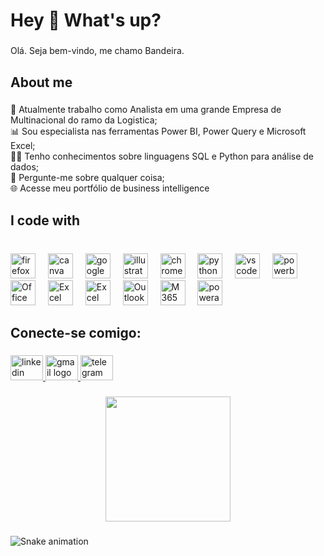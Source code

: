 <h1 align="left">Hey 👋 What's up?</h1>

###

<p align="left">Olá. Seja bem-vindo, me chamo Bandeira.</p>

###

<h2 align="left">About me</h2>

###

<p align="left">🏤 Atualmente trabalho como Analista  em uma grande Empresa de Multinacional do ramo da Logistica;<br>📊 Sou especialista nas ferramentas Power BI, Power Query e Microsoft Excel;<br>👨‍💻 Tenho conhecimentos sobre linguagens SQL e Python para análise de dados;<br>💬 Pergunte-me sobre qualquer coisa;<br>🌐 Acesse meu portfólio de business intelligence</p>

###

<h2 align="left">I code with</h2>

###

<br clear="both">

<div align="left">
  <img src="https://cdn.jsdelivr.net/gh/devicons/devicon/icons/firefox/firefox-plain.svg" height="40" alt="firefox logo"  />
  <img width="12" />
  <img src="https://cdn.jsdelivr.net/gh/devicons/devicon/icons/canva/canva-original.svg" height="40" alt="canva logo"  />
  <img width="12" />
  <img src="https://cdn.jsdelivr.net/gh/devicons/devicon/icons/googlecloud/googlecloud-original.svg" height="40" alt="googlecloud logo"  />
  <img width="12" />
  <img src="https://cdn.jsdelivr.net/gh/devicons/devicon/icons/illustrator/illustrator-plain.svg" height="40" alt="illustrator logo"  />
  <img width="12" />
  <img src="https://cdn.jsdelivr.net/gh/devicons/devicon/icons/chrome/chrome-plain.svg" height="40" alt="chrome logo"  />
  <img width="12" />
  <img src="https://cdn.jsdelivr.net/gh/devicons/devicon/icons/python/python-original.svg" height="40" alt="python logo"  />
  <img width="12" />
  <img src="https://cdn.jsdelivr.net/gh/devicons/devicon/icons/vscode/vscode-original.svg" height="40" alt="vscode logo"  />
  <img width="12" />
  <img src="https://upload.wikimedia.org/wikipedia/commons/c/cf/New_Power_BI_Logo.svg" height="40" alt="powerbi logo"  />
  <img width="12" />
  <img src="https://upload.wikimedia.org/wikipedia/commons/0/0c/Microsoft_Office_logo_%282013%E2%80%932019%29.svg" height="40" alt="Office 365 logo"  />
  <img width="12" />
  <img src="https://upload.wikimedia.org/wikipedia/commons/3/34/Microsoft_Office_Excel_%282019%E2%80%93present%29.svg" height="40" alt="Excel logo"  />
  <img width="12" />
  <img src="https://upload.wikimedia.org/wikipedia/commons/c/c9/Microsoft_Office_Teams_%282018%E2%80%93present%29.svg" height="40" alt="Excel logo"  />
  <img width="12" />
  <img src="https://upload.wikimedia.org/wikipedia/commons/d/df/Microsoft_Office_Outlook_%282018%E2%80%93present%29.svg" height="40" alt="Outlook logo"  />
  <img width="12" />
  <img src="https://upload.wikimedia.org/wikipedia/commons/0/0e/Microsoft_365_%282022%29.svg" height="40" alt="M365 logo"  />
   <img width="12" />
  <img src="https://upload.wikimedia.org/wikipedia/commons/4/4d/Microsoft_Power_Automate.svg" height="40" alt="powerautomate logo"  />
  
</div>

###

<h2 align="left">Conecte-se comigo:</h2>

###

<div align="left">
  <a href="https://www.linkedin.com/in/luis-bandeira-94439a124/" target="_blank">
    <img src="https://raw.githubusercontent.com/maurodesouza/profile-readme-generator/master/src/assets/icons/social/linkedin/default.svg" width="52" height="40" alt="linkedin logo"  />
  </a>
  <a href="mailto:gusband7@gmail.com" target="_blank">
    <img src="https://raw.githubusercontent.com/maurodesouza/profile-readme-generator/master/src/assets/icons/social/gmail/default.svg" width="52" height="40" alt="gmail logo"  />
  </a>
  <a href="https://t.me/bandeiraluis" target="_blank">
    <img src="https://raw.githubusercontent.com/maurodesouza/profile-readme-generator/master/src/assets/icons/social/telegram/default.svg" width="52" height="40" alt="telegram logo"  />
  </a>
</div>

###

<div align="center">
  <img height="200" src="https://i.giphy.com/media/v1.Y2lkPTc5MGI3NjExcHd3eGRicG83ajY1dzIyZmwybTl3Y2U0Z253dncxOTB2aWxraW5uaCZlcD12MV9pbnRlcm5hbF9naWZfYnlfaWQmY3Q9Zw/3oKIPEqDGUULpEU0aQ/giphy.gif"  />
</div>

###

<img src="https://raw.githubusercontent.com/flagdados/flagdados/output/snake.svg" alt="Snake animation" />

###
